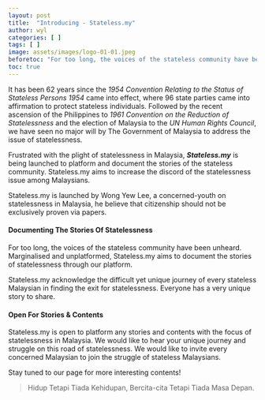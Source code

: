 ```yaml
---
layout: post
title:  "Introducing - Stateless.my"
author: wyl
categories: [ ]
tags: [ ]
image: assets/images/logo-01-01.jpeg
beforetoc: "For too long, the voices of the stateless community have been unheard. Marginalised and unplatformed, Stateless.my aims to document the stories of statelessness through our platform."
toc: true
---
```


It has been 62 years since the *1954 Convention Relating to the Status of Stateless Persons 1954* came into effect, where 96 state parties came into affirmation to protect stateless individuals. Followed by the recent ascension of the Philippines to *1961 Convention on the Reduction of Statelessness* and the election of Malaysia to the *UN Human Rights Council*, we have seen no major will by The Government of Malaysia to address the issue of statelessness. 

Frustrated with the plight of statelessness in Malaysia, ***Stateless.my*** is being launched to platform and document the stories of the stateless community. Stateless.my aims to increase the discord of the statelessness issue among Malaysians.

Stateless.my is launched by Wong Yew Lee, a concerned-youth on statelessness in Malaysia, he believe that citizenship should not be exclusively proven via papers. 

#### Documenting The Stories Of Statelessness

For too long, the voices of the stateless community have been unheard. Marginalised and unplatformed, Stateless.my aims to document the stories of statelessness through our platform. 

Stateless.my acknowledge the difficult yet unique journey of every stateless Malaysian in finding the exit for statelessness. Everyone has a very unique story to share. 

#### Open For Stories & Contents
Stateless.my is open to platform any stories and contents with the focus of statelessness in Malaysia. We would like to hear your unique journey and struggle on this road of statelessness. We would like to invite every concerned Malaysian to join the struggle of stateless Malaysians.

Stay tuned to our page for more interesting contents!

> Hidup Tetapi Tiada Kehidupan, Bercita-cita Tetapi Tiada Masa Depan.